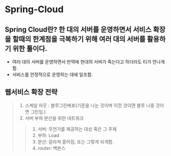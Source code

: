 # Spring-Cloud

## Spring Cloud란? 한 대의 서버를 운영하면서 서비스 확장을 할때의 한계점을 극복하기 위해 여러 대의 서버를 활용하기 위한 툴이다.
 + 여러 대의 서버를 운영하면서 만약에 한대의 서버가 죽는다고 하더라도 티가 안나게 함. 
 + 서비스를 안정적으로 운영하는 데에 일조함. 
 

## 웹서비스 확장 전략
 >1. 스케일 아웃 :  블루그린배포(기준을 나눈 것이며 이전 것이면 블루 나중 것이면 그린임.)
 >2. 서버 부하 분산을 위한 네트워크
 >>1) 서버: 무언가를 제공하는 대상 혹은 그 주체
 >>2) 부하: Load
 >>3) 분산: 갈라져 흩어짐, 또는 그렇게 되게함.
 >>4) router: 백본스
